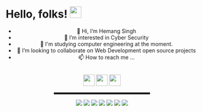 # Hello, folks! <img src="https://raw.githubusercontent.com/MartinHeinz/MartinHeinz/master/wave.gif" width="30px">

<div align="center">
  
- 👋 Hi, I’m Hemang Singh
- 👀 I’m interested in Cyber Security 
- 🌱 I'm studying computer engineering at the moment.
- 💞️ I’m looking to collaborate on Web Development open source projects
- 📫 How to reach me ...<br><br>

<p float="left">
  <a href="https://www.linkedin.com/in/hemang14"><img src="https://simpleicons.org/icons/linkedin.svg" width="30"></a>
  <a href="https://www.hackerrank.com/hemang_14"><img src="https://simpleicons.org/icons/hackerrank.svg" width="30"></a>
  <a href="https://www.instagram.com/hemangsingh_14/"><img src="https://simpleicons.org/icons/instagram.svg" width="30"></a>
  
 </p>
<hr width="50%" style="height:5px;">

![](https://img.shields.io/badge/<Code>-<C>-informational?style=flat&logo=data:image/svg%2bxml;base64,<BASE64_DATA>)
![](https://img.shields.io/badge/<Code>-<Python>-informational?style=flat&logo=data:image/svg%2bxml;base64,<BASE64_DATA>)
![](https://img.shields.io/badge/<Code>-<Java>-informational?style=flat&logo=data:image/svg%2bxml;base64,<BASE64_DATA>)
![](https://img.shields.io/badge/<Code>-<Css>-informational?style=flat&logo=data:image/svg%2bxml;base64,<BASE64_DATA>)
![](https://img.shields.io/badge/<Code>-<Javascript>-informational?style=flat&logo=data:image/svg%2bxml;base64,<BASE64_DATA>)
![](https://img.shields.io/badge/<Code>-<Sql>-informational?style=flat&logo=data:image/svg%2bxml;base64,<BASE64_DATA>)
![](https://img.shields.io/badge/<UI>-<Flutter>-informational?style=flat&logo=data:image/svg%2bxml;base64,<BASE64_DATA>)



</div>
<!---
Hemang14/Hemang14 is a ✨ special ✨ repository because its `README.md` (this file) appears on your GitHub profile.
You can click the Preview link to take a look at your changes.
--->
